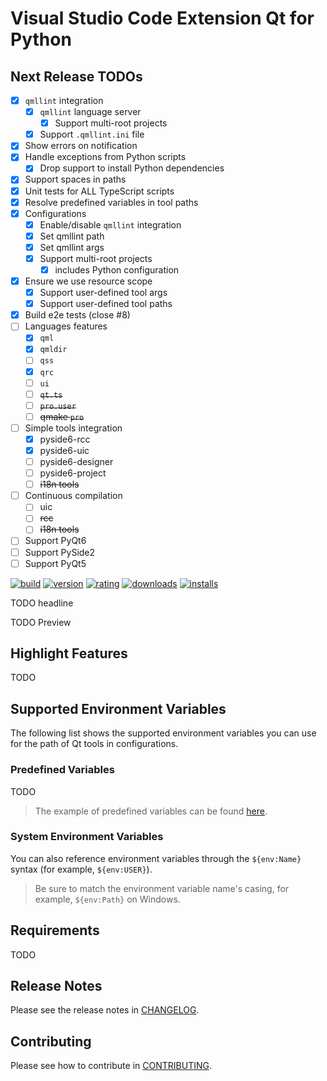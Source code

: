 # Visual Studio Code Extension Qt for Python

## Next Release TODOs

- [x] `qmllint` integration
  - [x] `qmllint` language server
    - [x] Support multi-root projects
  - [x] Support `.qmllint.ini` file
- [x] Show errors on notification
- [x] Handle exceptions from Python scripts
  - [x] Drop support to install Python dependencies
- [x] Support spaces in paths
- [x] Unit tests for ALL TypeScript scripts
- [x] Resolve predefined variables in tool paths
- [x] Configurations
  - [x] Enable/disable `qmllint` integration
  - [x] Set qmllint path
  - [x] Set qmllint args
  - [x] Support multi-root projects
    - [x] includes Python configuration
- [x] Ensure we use resource scope
  - [x] Support user-defined tool args
  - [x] Support user-defined tool paths
- [x] Build e2e tests (close #8)
- [ ] Languages features
  - [x] `qml`
  - [x] `qmldir`
  - [ ] `qss`
  - [x] `qrc`
  - [ ] `ui`
  - [ ] ~~`qt.ts`~~
  - [ ] ~~`pro.user`~~
  - [ ] ~~qmake `pro`~~
- [ ] Simple tools integration
  - [x] pyside6-rcc
  - [x] pyside6-uic
  - [ ] pyside6-designer
  - [ ] pyside6-project
  - [ ] ~~i18n tools~~
- [ ] Continuous compilation
  - [ ] uic
  - [ ] ~~rcc~~
  - [ ] ~~i18n tools~~
- [ ] Support PyQt6
- [ ] Support PySide2
- [ ] Support PyQt5

[![build](https://github.com/seanwu1105/vscode-qt-for-python/workflows/build/badge.svg)](https://github.com/seanwu1105/vscode-qt-for-python/actions?query=workflow:build)
[![version](https://img.shields.io/visual-studio-marketplace/v/seanwu.vscode-qt-for-python.svg)](https://marketplace.visualstudio.com/items?itemName=seanwu.vscode-qt-for-python)
[![rating](https://img.shields.io/visual-studio-marketplace/r/seanwu.vscode-qt-for-python.svg)](https://marketplace.visualstudio.com/items?itemName=seanwu.vscode-qt-for-python)
[![downloads](https://img.shields.io/visual-studio-marketplace/d/seanwu.vscode-qt-for-python.svg)](https://marketplace.visualstudio.com/items?itemName=seanwu.vscode-qt-for-python)
[![installs](https://img.shields.io/visual-studio-marketplace/i/seanwu.vscode-qt-for-python.svg)](https://marketplace.visualstudio.com/items?itemName=seanwu.vscode-qt-for-python)

TODO headline

TODO Preview

## Highlight Features

TODO

## Supported Environment Variables

The following list shows the supported environment variables you can use for the
path of Qt tools in configurations.

### Predefined Variables

TODO

> The example of predefined variables can be found
> [here](https://code.visualstudio.com/docs/editor/variables-reference).

### System Environment Variables

You can also reference environment variables through the `${env:Name}` syntax
(for example, `${env:USER}`).

> Be sure to match the environment variable name's casing, for example,
> `${env:Path}` on Windows.

## Requirements

TODO

## Release Notes

Please see the release notes in [CHANGELOG](CHANGELOG.md).

## Contributing

Please see how to contribute in [CONTRIBUTING](CONTRIBUTING.md).

